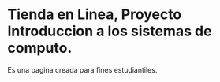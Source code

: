 # Tienda en Linea, Proyecto Introduccion a los sistemas de computo.
Es una pagina creada para fines estudiantiles.
